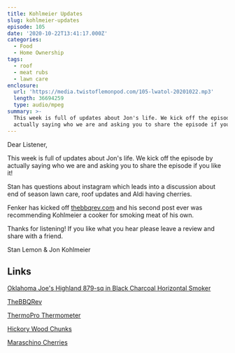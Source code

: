 ```yaml
---
title: Kohlmeier Updates
slug: kohlmeier-updates
episode: 105
date: '2020-10-22T13:41:17.000Z'
categories:
  - Food
  - Home Ownership
tags:
  - roof
  - meat rubs
  - lawn care
enclosure:
  url: 'https://media.twistoflemonpod.com/105-lwatol-20201022.mp3'
  length: 36694259
  type: audio/mpeg
summary: >-
  This week is full of updates about Jon's life. We kick off the episode by
  actually saying who we are and asking you to share the episode if you like it!
---
```


Dear Listener,

This week is full of updates about Jon's life. We kick off the episode by actually saying who we are and asking you to share the episode if you like it!

Stan has questions about instagram which leads into a discussion about end of season lawn care, roof updates and Aldi having cherries.

Fenker has kicked off [thebbqrev.com](https://thebbqrev.com) and his second post ever was recommending Kohlmeier a cooker for smoking meat of his own.

Thanks for listening! If you like what you hear please leave a review and share with a friend.

Stan Lemon & Jon Kohlmeier

## Links

[Oklahoma Joe's Highland 879-sq in Black Charcoal Horizontal Smoker](https://www.lowes.com/pd/Oklahoma-Joe-s-Highland-879-sq-in-Black-Charcoal-Horizontal-Smoker/50329703)

[TheBBQRev](https://thebbqrev.com)

[ThermoPro Thermometer](https://amzn.to/2FP2MHh)

[Hickory Wood Chunks](https://amzn.to/3og6lb0)

[Maraschino Cherries](https://amzn.to/3mf516a)
